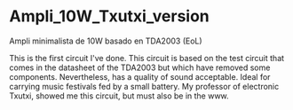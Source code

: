 Ampli_10W_Txutxi_version
========================

Ampli minimalista de 10W basado en TDA2003 (EoL)

This is the first circuit I've done.
This circuit is based on the test circuit that comes in the datasheet of the TDA2003 but which have removed some components. Nevertheless, has a quality of sound acceptable.
Ideal for carrying music festivals fed by a small battery.
My professor of electronic Txutxi, showed me this circuit,  but must also be in the www.
